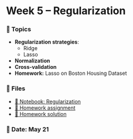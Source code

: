 # Week 5 – Regularization

### 🧠 Topics
- **Regularization strategies**:
    - Ridge
    - Lasso 
- **Normalization** 
- **Cross-validation** 
- **Homework:** Lasso on Boston Housing Dataset



### 📂 Files
- [📘 Notebook: Regularization](regularization.ipynb)
- [📝 Homework assignment](week5_hw_lasso.md)
- [📘 Homework solution](week5_hw_lasso.ipynb)

### 📅 Date: May 21